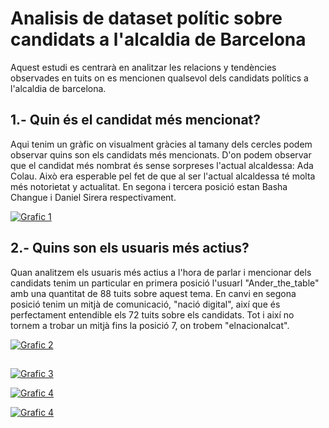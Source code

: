 # Analisis de dataset polític sobre candidats a l'alcaldia de Barcelona

Aquest estudi es centrarà en analitzar les relacions y tendències observades en tuits on es mencionen qualsevol dels candidats polítics a l'alcaldia de barcelona.

## 1.- Quin és el candidat més mencionat?

Aqui tenim un gràfic on visualment gràcies al tamany dels cercles podem observar quins son els candidats més mencionats. D'on podem observar que el candidat més nombrat és sense sorpreses l'actual alcaldessa: Ada Colau. Això era esperable pel fet de que al ser l'actual alcaldessa té molta més notorietat y actualitat. En segona i tercera posició estan Basha Changue i Daniel Sirera respectivament.

[![Grafic 1](https:&#47;&#47;public.tableau.com&#47;static&#47;images&#47;No&#47;Nombredemencionstotalspercandidats&#47;Dashboard1&#47;1_rss.png)](https://public.tableau.com/views/Nombredemencionstotalspercandidats/Dashboard1?:language=es-ES&:display_count=n&:origin=viz_share_link)

## 2.- Quins son els usuaris més actius?

Quan analitzem els usuaris més actius a l'hora de parlar i mencionar dels candidats tenim un particular en primera posició l'usuarI "Ander_the_table" amb una quantitat de 88 tuits sobre aquest tema. En canvi en segona posició tenim un mitjà de comunicació, "nació digital", així que és perfectament entendible els 72 tuits sobre els candidats. Tot i així no tornem a trobar un mitjà fins la posició 7, on trobem "elnacionalcat".

[![Grafic 2](https:&#47;&#47;public.tableau.com&#47;static&#47;images&#47;Us&#47;Usuariosmsactivos_16830506749830&#47;Dashboard1&#47;1_rss.png)](https://public.tableau.com/views/Usuariosmsactivos_16830506749830/Dashboard1?:language=es-ES&publish=yes&:display_count=n&:origin=viz_share_link)

##

[![Grafic 3](https:&#47;&#47;public.tableau.com&#47;static&#47;images&#47;Ca&#47;Candidatsmsactius3&#47;Dashboard2&#47;1_rss.png)](https://public.tableau.com/views/Candidatsmsactius3/Dashboard2?:language=es-ES&publish=yes&:display_count=n&:origin=viz_share_link)


[![Grafic 4](https:&#47;&#47;public.tableau.com&#47;static&#47;images&#47;Te&#47;Temasmscomentados&#47;Dashboard1&#47;1_rss.png)](https://public.tableau.com/views/Temasmscomentados/Dashboard1?:language=es-ES&publish=yes&:display_count=n&:origin=viz_share_link)


[![Grafic 4](https:&#47;&#47;public.tableau.com&#47;static&#47;images&#47;Us&#47;Usuariosconmayorfollowers&#47;Dashboard1&#47;1_rss.png)](https://public.tableau.com/views/Usuariosconmayorfollowers/Dashboard1?:language=es-ES&publish=yes&:display_count=n&:origin=viz_share_link)
